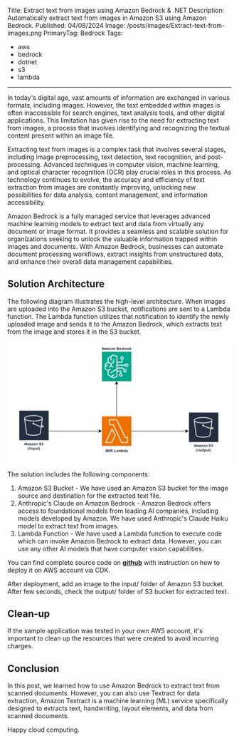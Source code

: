 Title: Extract text from images using Amazon Bedrock & .NET
Description: Automatically extract text from images in Amazon S3 using Amazon Bedrock.
Published: 04/08/2024
Image: /posts/images/Extract-text-from-images.png
PrimaryTag: Bedrock
Tags:
  - aws
  - bedrock
  - dotnet
  - s3
  - lambda
---

In today's digital age, vast amounts of information are exchanged in various formats, including images. However, the text embedded within images is often inaccessible for search engines, text analysis tools, and other digital applications. This limitation has given rise to the need for extracting text from images, a process that involves identifying and recognizing the textual content present within an image file.

Extracting text from images is a complex task that involves several stages, including image preprocessing, text detection, text recognition, and post-processing. Advanced techniques in computer vision, machine learning, and optical character recognition (OCR) play crucial roles in this process. As technology continues to evolve, the accuracy and efficiency of text extraction from images are constantly improving, unlocking new possibilities for data analysis, content management, and information accessibility.

Amazon Bedrock is a fully managed service that leverages advanced machine learning models to extract text and data from virtually any document or image format. It provides a seamless and scalable solution for organizations seeking to unlock the valuable information trapped within images and documents. With Amazon Bedrock, businesses can automate document processing workflows, extract insights from unstructured data, and enhance their overall data management capabilities.

## Solution Architecture
The following diagram illustrates the high-level architecture. When images are uploaded into the Amazon S3 bucket, notifications are sent to a Lambda function. The Lambda function utilizes that notification to identify the newly uploaded image and sends it to the Amazon Bedrock, which extracts text from the image and stores it in the S3 bucket.

![Solution Architecture](images/Extract-text-from-images-using-Amazon-Bedrock-and-dotnet.png)


The solution includes the following components:

1. Amazon S3 Bucket - We have used an Amazon S3 bucket for the image source and destination for the extracted text file.
2. Anthropic's Claude on Amazon Bedrock - Amazon Bedrock offers access to foundational models from leading AI companies, including models developed by Amazon. We have used Anthropic's Claude Haiku model to extract text from images.
3. Lambda Function - We have used a Lambda function to execute code which can invoke Amazon Bedrock to extract data. However, you can use any other AI models that have computer vision capabilities.

You can find complete source code on **[github](https://github.com/aws-samples/serverless-patterns/tree/main/bedrock-lambda-cdk-dotnet)** with instruction on how to deploy it on AWS account via CDK.

After deployment, add an image to the input/ folder of Amazon S3 bucket. After few seconds, check the output/ folder of S3 bucket for extracted text.

## Clean-up
If the sample application was tested in your own AWS account, it's important to clean up the resources that were created to avoid incurring charges.

## Conclusion
In this post, we learned how to use Amazon Bedrock to extract text from scanned documents. However, you can also use Textract for data extraction, Amazon Textract is a machine learning (ML) service specifically designed to extracts text, handwriting, layout elements, and data from scanned documents.

Happy cloud computing.